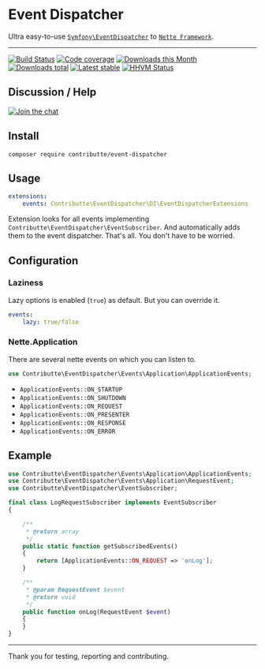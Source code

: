# Event Dispatcher

Ultra easy-to-use [`Symfony\EventDispatcher`](https://github.com/symfony/event-dispatcher) to [`Nette Framework`](https://github.com/nette/).

-----

[![Build Status](https://img.shields.io/travis/contributte/event-dispatcher.svg?style=flat-square)](https://travis-ci.org/contributte/event-dispatcher)
[![Code coverage](https://img.shields.io/coveralls/contributte/event-dispatcher.svg?style=flat-square)](https://coveralls.io/r/contributte/event-dispatcher)
[![Downloads this Month](https://img.shields.io/packagist/dm/contributte/event-dispatcher.svg?style=flat-square)](https://packagist.org/packages/contributte/event-dispatcher)
[![Downloads total](https://img.shields.io/packagist/dt/contributte/event-dispatcher.svg?style=flat-square)](https://packagist.org/packages/contributte/event-dispatcher)
[![Latest stable](https://img.shields.io/packagist/v/contributte/event-dispatcher.svg?style=flat-square)](https://packagist.org/packages/contributte/event-dispatcher)
[![HHVM Status](https://img.shields.io/hhvm/contributte/event-dispatcher.svg?style=flat-square)](http://hhvm.h4cc.de/package/contributte/event-dispatcher)

## Discussion / Help

[![Join the chat](https://img.shields.io/gitter/room/contributte/contributte.svg?style=flat-square)](https://gitter.im/contributte/contributte?utm_source=badge&utm_medium=badge&utm_campaign=pr-badge&utm_content=badge)

## Install

```
composer require contributte/event-dispatcher
```

## Usage

```yaml
extensions:
    events: Contributte\EventDispatcher\DI\EventDispatcherExtensions
```

Extension looks for all events implementing `Contributte\EventDispatcher\EventSubscriber`. And automatically adds them to the event dispatcher. 
That's all. You don't have to be worried.

## Configuration

### Laziness

Lazy options is enabled (`true`) as default. But you can override it.

```yaml
events:
    lazy: true/false
```

### Nette.Application

There are several nette events on which you can listen to.

```php
use Contributte\EventDispatcher\Events\Application\ApplicationEvents;
```

- `ApplicationEvents::ON_STARTUP`
- `ApplicationEvents::ON_SHUTDOWN`
- `ApplicationEvents::ON_REQUEST`
- `ApplicationEvents::ON_PRESENTER`
- `ApplicationEvents::ON_RESPONSE`
- `ApplicationEvents::ON_ERROR`

## Example

```php
use Contributte\EventDispatcher\Events\Application\ApplicationEvents;
use Contributte\EventDispatcher\Events\Application\RequestEvent;
use Contributte\EventDispatcher\EventSubscriber;

final class LogRequestSubscriber implements EventSubscriber
{

	/**
	 * @return array
	 */
	public static function getSubscribedEvents()
	{
		return [ApplicationEvents::ON_REQUEST => 'onLog'];
	}

	/**
	 * @param RequestEvent $event
	 * @return void
	 */
	public function onLog(RequestEvent $event)
	{
	}
}

```

-----

Thank you for testing, reporting and contributing.
